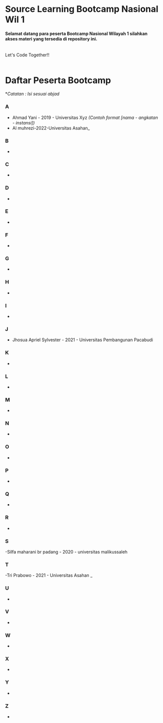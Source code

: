 # Source Learning Bootcamp Nasional Wil 1

#### Selamat datang para peserta Bootcamp Nasional Wilayah 1 silahkan akses materi yang tersedia di repository ini.

<br>
Let's Code Together!!
<br>
<br>

# Daftar Peserta Bootcamp

\*_Catatan : Isi sesuai abjad_

### A

- Ahmad Yani - 2019 - Universitas Xyz _(Contoh format [nama - angkatan - instansi])_
- Al muhrezi-2022-Universitas Asahan_

### B

-

### C

-

### D

-

### E

-

### F

-

### G

-

### H

-

### I

-

### J

- Jhosua Apriel Sylvester - 2021 - Universitas Pembangunan Pacabudi 

### K

-

### L

-

### M

-

### N

-

### O

-

### P

-

### Q

-

### R

-

### S

-Silfa maharani br padang - 2020 - universitas malikussaleh

### T

-Tri Prabowo - 2021 - Universitas Asahan _

### U

-

### V

-

### W

-

### X

-

### Y

-

### Z

-
